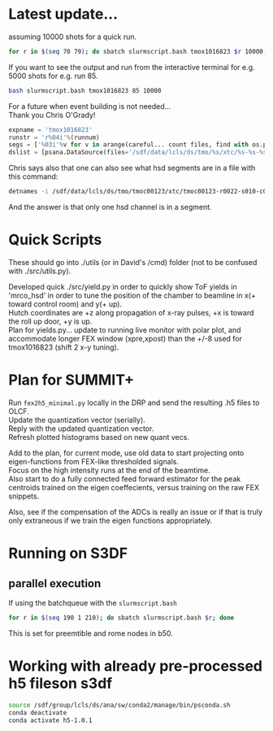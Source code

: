 # Latest update...

assuming 10000 shots for a quick run.  
```bash
for r in $(seq 70 79); do sbatch slurmscript.bash tmox1016823 $r 10000;done
```

If you want to see the output and run from the interactive terminal for e.g. 5000 shots for e.g. run 85.  
```bash
bash slurmscript.bash tmox1016823 85 10000
```

For a future when event building is not needed...  
Thank you Chris O'Grady!  
```python
expname = 'tmox1016823'
runstr = 'r%04i'%(runnum)
segs = ['%03i'%v for v in arange(careful... count files, find with os.path/file etc.)]
dslist = [psana.DataSource(files='/sdf/data/lcls/ds/tmo/%s/xtc/%s-%s-%s-c000.xtc2'%(expname,expname,runstr,ss)) for ss in segs]
```

Chris says also that one can also see what hsd segments are in a file with this command:  
```bash
detnames -i /sdf/data/lcls/ds/tmo/tmoc00123/xtc/tmoc00123-r0022-s010-c000.xtc2
```
And the answer is that only one hsd channel is in a segment.  

# Quick Scripts   
These should go into ./utils (or in David's /cmd) folder (not to be confused with ./src/utils.py).  

Developed quick ./src/yield.py in order to quickly show ToF yields in 'mrco\_hsd' in order to tune the position of the chamber to beamline in x(+ toward control room) and y(+ up).  
Hutch coordinates are +z along propagation of x-ray pulses, +x is toward the roll up door, +y is up.  
Plan for yields.py... update to running live monitor with polar plot, and accommodate longer FEX window (xpre,xpost) than the +/-8 used for tmox1016823 (shift 2 x-y tuning).  

# Plan for SUMMIT+  
Run ```fex2h5_minimal.py``` locally in the DRP and send the resulting .h5 files to OLCF.  
Update the quantization vector (serially).  
Reply with the updated quantization vector.  
Refresh plotted histograms based on new quant vecs.  

Add to the plan, for current mode, use old data to start projecting onto eigen-functions from FEX-like thresholded signals.  
Focus on the high intensity runs at the end of the beamtime.  
Also start to do a fully connected feed forward estimator for the peak centroids trained on the eigen coeffecients, versus training on the raw FEX snippets.  

Also, see if the compensation of the ADCs is really an issue or if that is truly only extraneous if we train the eigen functions appropriately.  

# Running on S3DF  
## parallel execution
If using the batchqueue with the ```slurmscript.bash```  
```bash
for r in $(seq 190 1 210); do sbatch slurmscript.bash $r; done
```  
This is set for preemtible and rome nodes in b50.  

# Working with already pre-processed h5 fileson s3df  
```bash
source /sdf/group/lcls/ds/ana/sw/conda2/manage/bin/psconda.sh
conda deactivate
conda activate h5-1.0.1
```


